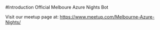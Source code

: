 #Introduction 
Official Melboure Azure Nights Bot

Visit our meetup page at: https://www.meetup.com/Melbourne-Azure-Nights/

